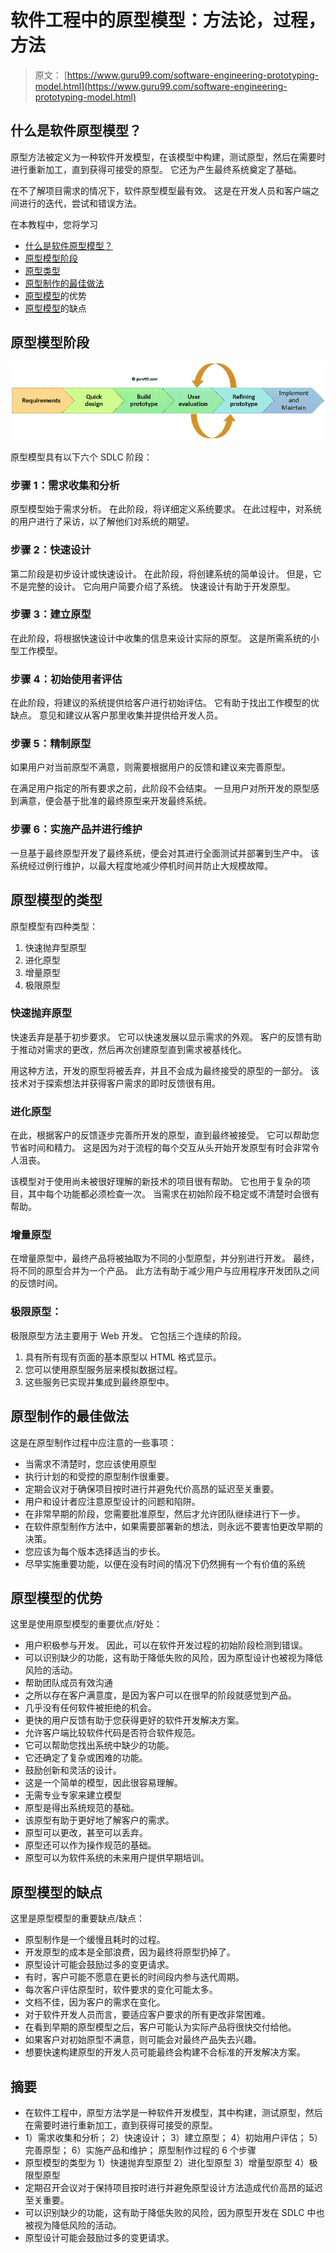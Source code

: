 # 软件工程中的原型模型：方法论，过程，方法

> 原文： [https://www.guru99.com/software-engineering-prototyping-model.html](https://www.guru99.com/software-engineering-prototyping-model.html)

## 什么是软件原型模型？

原型方法被定义为一种软件开发模型，在该模型中构建，测试原型，然后在需要时进行重新加工，直到获得可接受的原型。 它还为产生最终系统奠定了基础。

在不了解项目需求的情况下，软件原型模型最有效。 这是在开发人员和客户端之间进行的迭代，尝试和错误方法。

在本教程中，您将学习

*   [什么是软件原型模型？](#1)
*   [原型模型阶段](#2)
*   [原型类型](#3)
*   [原型制作的最佳做​​法](#4)
*   [原型模型](#5)的优势
*   [原型模型](#6)的缺点

## 原型模型阶段

![](img/88d0807cc5211cbcd5a989185460b250.png)

原型模型具有以下六个 SDLC 阶段：

### 步骤 1：需求收集和分析

原型模型始于需求分析。 在此阶段，将详细定义系统要求。 在此过程中，对系统的用户进行了采访，以了解他们对系统的期望。

### 步骤 2：快速设计

第二阶段是初步设计或快速设计。 在此阶段，将创建系统的简单设计。 但是，它不是完整的设计。 它向用户简要介绍了系统。 快速设计有助于开发原型。

### 步骤 3：建立原型

在此阶段，将根据快速设计中收集的信息来设计实际的原型。 这是所需系统的小型工作模型。

### 步骤 4：初始使用者评估

在此阶段，将建议的系统提供给客户进行初始评估。 它有助于找出工作模型的优缺点。 意见和建议从客户那里收集并提供给开发人员。

### 步骤 5：精制原型

如果用户对当前原型不满意，则需要根据用户的反馈和建议来完善原型。

在满足用户指定的所有要求之前，此阶段不会结束。 一旦用户对所开发的原型感到满意，便会基于批准的最终原型来开发最终系统。

### 步骤 6：实施产品并进行维护

一旦基于最终原型开发了最终系统，便会对其进行全面测试并部署到生产中。 该系统经过例行维护，以最大程度地减少停机时间并防止大规模故障。

## 原型模型的类型

原型模型有四种类型：

1.  快速抛弃型原型
2.  进化原型
3.  增量原型
4.  极限原型

### 快速抛弃原型

快速丢弃是基于初步要求。 它可以快速发展以显示需求的外观。 客户的反馈有助于推动对需求的更改，然后再次创建原型直到需求被基线化。

用这种方法，开发的原型将被丢弃，并且不会成为最终接受的原型的一部分。 该技术对于探索想法并获得客户需求的即时反馈很有用。

### 进化原型

在此，根据客户的反馈逐步完善所开发的原型，直到最终被接受。 它可以帮助您节省时间和精力。 这是因为对于流程的每个交互从头开始开发原型有时会非常令人沮丧。

该模型对于使用尚未被很好理解的新技术的项目很有帮助。 它也用于复杂的项目，其中每个功能都必须检查一次。 当需求在初始阶段不稳定或不清楚时会很有帮助。

### 增量原型

在增量原型中，最终产品将被抽取为不同的小型原型，并分别进行开发。 最终，将不同的原型合并为一个产品。 此方法有助于减少用户与应用程序开发团队之间的反馈时间。

### 极限原型：

极限原型方法主要用于 Web 开发。 它包括三个连续的阶段。

1.  具有所有现有页面的基本原型以 HTML 格式显示。
2.  您可以使用原型服务层来模拟数据过程。
3.  这些服务已实现并集成到最终原型中。

## 原型制作的最佳做​​法

这是在原型制作过程中应注意的一些事项：

*   当需求不清楚时，您应该使用原型
*   执行计划的和受控的原型制作很重要。
*   定期会议对于确保项目按时进行并避免代价高昂的延迟至关重要。
*   用户和设计者应注意原型设计的问题和陷阱。
*   在非常早期的阶段，您需要批准原型，然后才允许团队继续进行下一步。
*   在软件原型制作方法中，如果需要部署新的想法，则永远不要害怕更改早期的决策。
*   您应该为每个版本选择适当的步长。
*   尽早实施重要功能，以便在没有时间的情况下仍然拥有一个有价值的系统

## 原型模型的优势

这里是使用原型模型的重要优点/好处：

*   用户积极参与开发。 因此，可以在软件开发过程的初始阶段检测到错误。
*   可以识别缺少的功能，这有助于降低失败的风险，因为原型设计也被视为降低风险的活动。
*   帮助团队成员有效沟通
*   之所以存在客户满意度，是因为客户可以在很早的阶段就感觉到产品。
*   几乎没有任何软件被拒绝的机会。
*   更快的用户反馈有助于您获得更好的软件开发解决方案。
*   允许客户端比较软件代码是否符合软件规范。
*   它可以帮助您找出系统中缺少的功能。
*   它还确定了复杂或困难的功能。
*   鼓励创新和灵活的设计。
*   这是一个简单的模型，因此很容易理解。
*   无需专业专家来建立模型
*   原型是得出系统规范的基础。
*   该原型有助于更好地了解客户的需求。
*   原型可以更改，甚至可以丢弃。
*   原型还可以作为操作规范的基础。
*   原型可以为软件系统的未来用户提供早期培训。

## 原型模型的缺点

这里是原型模型的重要缺点/缺点：

*   原型制作是一个缓​​慢且耗时的过程。
*   开发原型的成本是全部浪费，因为最终将原型扔掉了。
*   原型设计可能会鼓励过多的变更请求。
*   有时，客户可能不愿意在更长的时间段内参与迭代周期。
*   每次客户评估原型时，软件要求的变化可能太多。
*   文档不佳，因为客户的需求在变化。
*   对于软件开发人员而言，要适应客户要求的所有更改非常困难。
*   在看到早期的原型模型之后，客户可能认为实际产品将很快交付给他。
*   如果客户对初始原型不满意，则可能会对最终产品失去兴趣。
*   想要快速构建原型的开发人员可能最终会构建不合标准的开发解决方案。

## 摘要

*   在软件工程中，原型方法学是一种软件开发模型，其中构建，测试原型，然后在需要时进行重新加工，直到获得可接受的原型。
*   1）需求收集和分析； 2）快速设计； 3）建立原型； 4）初始用户评估； 5）完善原型； 6）实施产品和维护； 原型制作过程的 6 个步骤
*   原型模型的类型为 1）快速抛弃型原型 2）进化型原型 3）增量型原型 4）极限型原型
*   定期召开会议对于保持项目按时进行并避免原型设计方法造成代价高昂的延迟至关重要。
*   可以识别缺少的功能，这有助于降低失败的风险，因为原型开发在 SDLC 中也被视为降低风险的活动。
*   原型设计可能会鼓励过多的变更请求。